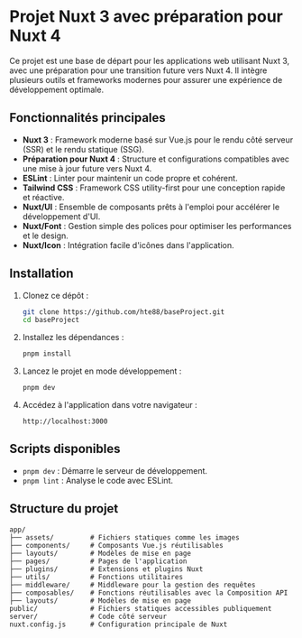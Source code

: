 # Projet Nuxt 3 avec préparation pour Nuxt 4

Ce projet est une base de départ pour les applications web utilisant Nuxt 3, avec une préparation pour une transition future vers Nuxt 4. Il intègre plusieurs outils et frameworks modernes pour assurer une expérience de développement optimale.

## Fonctionnalités principales

- **Nuxt 3** : Framework moderne basé sur Vue.js pour le rendu côté serveur (SSR) et le rendu statique (SSG).
- **Préparation pour Nuxt 4** : Structure et configurations compatibles avec une mise à jour future vers Nuxt 4.
- **ESLint** : Linter pour maintenir un code propre et cohérent.
- **Tailwind CSS** : Framework CSS utility-first pour une conception rapide et réactive.
- **Nuxt/UI** : Ensemble de composants prêts à l'emploi pour accélérer le développement d'UI.
- **Nuxt/Font** : Gestion simple des polices pour optimiser les performances et le design.
- **Nuxt/Icon** : Intégration facile d'icônes dans l'application.

## Installation

1. Clonez ce dépôt :

   ```bash
   git clone https://github.com/hte88/baseProject.git
   cd baseProject
   ```

2. Installez les dépendances :

   ```bash
   pnpm install
   ```

3. Lancez le projet en mode développement :

   ```bash
   pnpm dev
   ```

4. Accédez à l'application dans votre navigateur :

   ```
   http://localhost:3000
   ```

## Scripts disponibles

- `pnpm dev` : Démarre le serveur de développement.
- `pnpm lint` : Analyse le code avec ESLint.

## Structure du projet

```
app/
├── assets/         # Fichiers statiques comme les images
├── components/     # Composants Vue.js réutilisables
├── layouts/        # Modèles de mise en page
├── pages/          # Pages de l'application
├── plugins/        # Extensions et plugins Nuxt
├── utils/          # Fonctions utilitaires
├── middleware/     # Middleware pour la gestion des requêtes
├── composables/    # Fonctions réutilisables avec la Composition API
├── layouts/        # Modèles de mise en page
public/             # Fichiers statiques accessibles publiquement
server/             # Code côté serveur
nuxt.config.js      # Configuration principale de Nuxt
```

